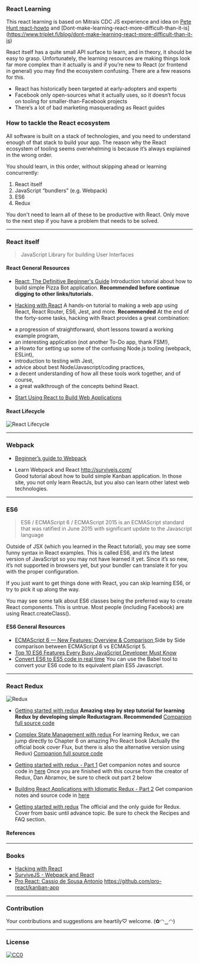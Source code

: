 ### **React Learning** 

This react learning is based on Mitrais CDC JS experience and idea on [Pete Hunt react-howto](https://github.com/petehunt/react-howto)
and [Dont-make-learning-react-more-difficult-than-it-is] (https://www.triplet.fi/blog/dont-make-learning-react-more-difficult-than-it-is)

React itself has a quite small API surface to learn, and in theory, it should be easy to grasp. Unfortunately, the learning resources are making things look far more complex than it actually is and if you’re new to React (or frontend in general) you may find the ecosystem confusing. There are a few reasons for this.

- React has historically been targeted at early-adopters and experts
- Facebook only open-sources what it actually uses, so it doesn’t focus on tooling for smaller-than-Facebook projects
- There’s a lot of bad marketing masquerading as React guides

### How to tackle the React ecosystem

All software is built on a stack of technologies, and you need to understand enough of that stack to build your app. The reason why the React ecosystem of tooling seems overwhelming is because it’s always explained in the wrong order.

You should learn, in this order, without skipping ahead or learning concurrently:

1. React itself
2. JavaScript “bundlers” (e.g. Webpack)
3. ES6
4. Redux

You don't need to learn all of these to be productive with React. Only move to the next step if you have a problem that needs to be solved.

---
### React itself
> JavaScript Library for building User Interfaces

#### React General Resources

* [React: The Definitive Beginner's Guide](https://mva.microsoft.com/en-us/training-courses/react-the-definitive-beginner-s-guide-16547)
  Introduction tutorial about how to build simple Pizza Bot application. **Recommended before continue digging to other links/tutorials.**

* [Hacking with React](http://www.hackingwithreact.com/)
 A hands-on tutorial to making a web app using React, React Router, ES6, Jest, and more. **Recommended**
At the end of the forty-some tasks, hacking with React provides a great combination:
- a progression of straightforward, short lessons toward a working example program,
- an interesting application (not another To-Do app, thank FSM!),
- a Howto for setting up some of the confusing Node.js tooling (webpack, ESLint),
- introduction to testing with Jest,
- advice about best Node/Javascript/coding practices,
- a decent understanding of how all these tools work together, and of course,
- a great walkthrough of the concepts behind React.

* [Start Using React to Build Web Applications](https://egghead.io/courses/react-fundamentals)

#### React Lifecycle
![React Lifecycle](http://image.slidesharecdn.com/7reduxchallenges-160128205435/95/7-redux-challenges-6-638.jpg?cb=1454014493 "React Lifecycle")


---
### Webpack
* [Beginner’s guide to Webpack](https://medium.com/@dabit3/beginner-s-guide-to-webpack-b1f1a3638460#.gy4alqs9i)

* Learn Webpack and React http://survivejs.com/  
Good tutorial about how to build simple Kanban application. In those site, you not only learn ReactJs, but you also can learn other latest web technologies.



---
### ES6
> ES6 / ECMAScript 6 / ECMAScript 2015 is an ECMAScript standard that was ratified in June 2015 with significant update to the Javascript language

Outside of JSX (which you learned in the React tutorial), you may see some funny syntax in React examples. This is called ES6, and it’s the latest version of JavaScript so you may not have learned it yet. Since it’s so new, it’s not supported in browsers yet, but your bundler can translate it for you with the proper configuration.

If you just want to get things done with React, you can skip learning ES6, or try to pick it up along the way.

You may see some talk about ES6 classes being the preferred way to create React components. This is untrue. Most people (including Facebook) are using React.createClass().


#### ES6 General Resources
* [ECMAScript 6 — New Features: Overview & Comparison ](http://es6-features.org/)
  Side by Side comparison between ECMAScript 6 vs ECMAScript 5.
* [Top 10 ES6 Features Every Busy JavaScript Developer Must Know](https://webapplog.com/es6/)
* [Convert ES6 to ES5 code in real time](https://babeljs.io/repl/)
  You can use the Babel tool to convert your ES6 code to its equivalent plain ES5 Javascript.


---
### React Redux

![Redux](http://i.imgur.com/WZGxoj7.jpg "Redux")

* [Getting started with redux](www.learnredux.com)
	**Amazing step by step tutorial for learning Redux by developing simple Reduxtagram. Recommended**
[Companion full source code](https://github.com/wesbos/Learn-Redux-Starter-Files)

* [Complex State Management with redux](http://www.pro-react.com/materials/ch06-alt-redux.pdf)
  For learning Redux, we can jump directly to Chapter 6 on amazing Pro React book (Actually the official book cover Flux, but there is also the alternative version using Redux)
 [Companion full source code](https://github.com/pro-react/kanban-app)

* [Getting started with redux - Part 1](https://egghead.io/courses/getting-started-with-redux)
 Get companion notes and source code in [here](https://github.com/tayiorbeii/egghead.io_redux_course_notes)
Once you are finished with this course from the creator of Redux, Dan Abramov, be sure to check out part 2 below

* [Building React Applications with Idiomatic Redux - Part 2](https://egghead.io/courses/building-react-applications-with-idiomatic-redux)
Get companion notes and source code in [here](https://github.com/tayiorbeii/egghead.io_idiomatic_redux_course_notes)

* [Getting started with redux](http://redux.js.org/)
  The official and the only guide for Redux. Cover from basic until advance topic. Be sure to check the Recipes and FAQ section.


#### References

---
### Books
* [Hacking with React](http://www.hackingwithreact.com/)
* [SurviveJS - Webpack and React](http://survivejs.com/)
* [Pro React: Cassio de Sousa Antonio](http://www.pro-react.com/)
  https://github.com/pro-react/kanban-app

---
### Contribution
Your contributions and suggestions are heartily♡ welcome. (✿◠‿◠)

---
### License
[![CC0](http://i.creativecommons.org/p/zero/1.0/88x31.png)](http://creativecommons.org/publicdomain/zero/1.0/)
